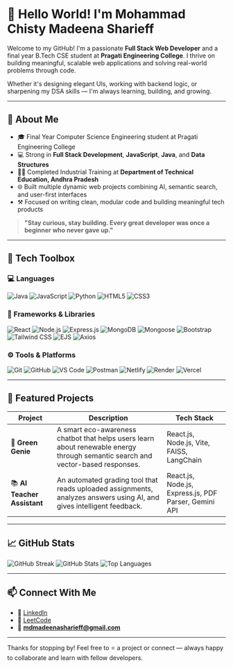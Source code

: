 # 👋 Hello World! I'm Mohammad Chisty Madeena Sharieff

Welcome to my GitHub! I'm a passionate **Full Stack Web Developer** and a final year B.Tech CSE student at **Pragati Engineering College**. I thrive on building meaningful, scalable web applications and solving real-world problems through code.

Whether it's designing elegant UIs, working with backend logic, or sharpening my DSA skills — I'm always learning, building, and growing.

---

## 🚀 About Me

- 🎓 Final Year Computer Science Engineering student at Pragati Engineering College  
- 💻 Strong in **Full Stack Development**, **JavaScript**, **Java**, and **Data Structures**  
- 🧑‍💼 Completed Industrial Training at **Department of Technical Education, Andhra Pradesh**  
- 🌐 Built multiple dynamic web projects combining AI, semantic search, and user-first interfaces  
- ⚒️ Focused on writing clean, modular code and building meaningful tech products  

> **"Stay curious, stay building. Every great developer was once a beginner who never gave up."**

---

## 🧰 Tech Toolbox

### 💻 Languages
![Java](https://img.shields.io/badge/Java-ED8B00?style=for-the-badge&logo=java&logoColor=white)
![JavaScript](https://img.shields.io/badge/JavaScript-F0DB4F?style=for-the-badge&logo=javascript&logoColor=black)
![Python](https://img.shields.io/badge/Python-3776AB?style=for-the-badge&logo=python&logoColor=white)
![HTML5](https://img.shields.io/badge/HTML5-E34F26?style=for-the-badge&logo=html5&logoColor=white)
![CSS3](https://img.shields.io/badge/CSS3-1572B6?style=for-the-badge&logo=css3&logoColor=white)

### 🧩 Frameworks & Libraries
![React](https://img.shields.io/badge/React-61DAFB?style=for-the-badge&logo=react&logoColor=black)
![Node.js](https://img.shields.io/badge/Node.js-339933?style=for-the-badge&logo=nodedotjs&logoColor=white)
![Express.js](https://img.shields.io/badge/Express.js-000000?style=for-the-badge&logo=express&logoColor=white)
![MongoDB](https://img.shields.io/badge/MongoDB-4DB33D?style=for-the-badge&logo=mongodb&logoColor=white)
![Mongoose](https://img.shields.io/badge/Mongoose-880000?style=for-the-badge&logo=mongoose&logoColor=white)
![Bootstrap](https://img.shields.io/badge/Bootstrap-7952B3?style=for-the-badge&logo=bootstrap&logoColor=white)
![Tailwind CSS](https://img.shields.io/badge/Tailwind%20CSS-38B2AC?style=for-the-badge&logo=tailwind-css&logoColor=white)
![EJS](https://img.shields.io/badge/EJS-8C8C8C?style=for-the-badge&logo=ejs&logoColor=white)
![Axios](https://img.shields.io/badge/Axios-5A29E4?style=for-the-badge)

### ⚙️ Tools & Platforms
![Git](https://img.shields.io/badge/Git-F05032?style=for-the-badge&logo=git&logoColor=white)
![GitHub](https://img.shields.io/badge/GitHub-181717?style=for-the-badge&logo=github&logoColor=white)
![VS Code](https://img.shields.io/badge/VS%20Code-007ACC?style=for-the-badge&logo=visualstudiocode&logoColor=white)
![Postman](https://img.shields.io/badge/Postman-F37025?style=for-the-badge&logo=postman&logoColor=white)
![Netlify](https://img.shields.io/badge/Netlify-00C7B7?style=for-the-badge&logo=netlify&logoColor=white)
![Render](https://img.shields.io/badge/Render-46E3B7?style=for-the-badge&logo=render&logoColor=black)
![Vercel](https://img.shields.io/badge/Vercel-000000?style=for-the-badge&logo=vercel&logoColor=white)


---

## 📌 Featured Projects

| Project | Description | Tech Stack |
|--------|-------------|------------|
| 🌱 **Green Genie** | A smart eco-awareness chatbot that helps users learn about renewable energy through semantic search and vector-based responses. | React.js, Node.js, Vite, FAISS, LangChain |
| 📚 **AI Teacher Assistant** | An automated grading tool that reads uploaded assignments, analyzes answers using AI, and gives intelligent feedback. | React.js, Node.js, Express.js, PDF Parser, Gemini API |

---

## 📈 GitHub Stats

![GitHub Streak](https://github-readme-streak-stats.herokuapp.com/?user=MdSharieff-081&theme=radical&hide_border=true)
![GitHub Stats](https://github-readme-stats.vercel.app/api?username=MdSharieff-081&show_icons=true&theme=tokyonight)
![Top Languages](https://github-readme-stats.vercel.app/api/top-langs/?username=MdSharieff-081&layout=compact&theme=tokyonight)

---

## 📫 Connect With Me

- 🔗 [LinkedIn](https://www.linkedin.com/in/sharieff-mohammad/)
- 🔗 [LeetCode](https://leetcode.com/u/Sharieff_Md/)
- 📧 **mdmadeenasharieff@gmail.com**

---

Thanks for stopping by! Feel free to ⭐ a project or connect — always happy to collaborate and learn with fellow developers.


<!--
**MdSharieff-081/MdSharieff-081** is a ✨ _special_ ✨ repository because its `README.md` (this file) appears on your GitHub profile.

Here are some ideas to get you started:

- 🔭 I’m currently working on ...
- 🌱 I’m currently learning ...
- 👯 I’m looking to collaborate on ...
- 🤔 I’m looking for help with ...
- 💬 Ask me about ...
- 📫 How to reach me: ...
- 😄 Pronouns: ...
- ⚡ Fun fact: ...
-->
